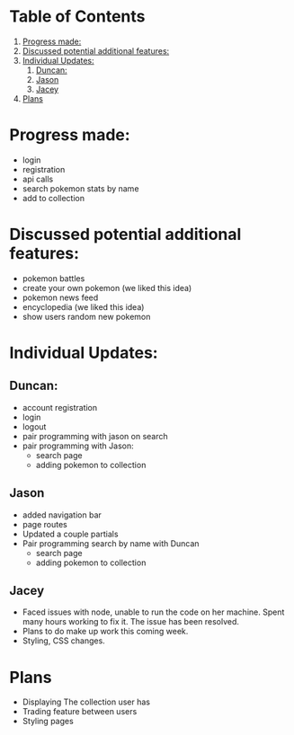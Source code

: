 
# Table of Contents

1.  [Progress made:](#orgb01425a)
2.  [Discussed potential additional features:](#org469f0d7)
3.  [Individual Updates:](#orgb0ccde8)
    1.  [Duncan:](#orgae2face)
    2.  [Jason](#org23c99e6)
    3.  [Jacey](#org8bd66b9)
4.  [Plans](#org2a6e4db)


<a id="orgb01425a"></a>

# Progress made:

-   login
-   registration
-   api calls
-   search pokemon stats by name
-   add to collection


<a id="org469f0d7"></a>

# Discussed potential additional features:

-   pokemon battles
-   create your own pokemon (we liked this idea)
-   pokemon news feed
-   encyclopedia (we liked this idea)
-   show users random new pokemon


<a id="orgb0ccde8"></a>

# Individual Updates:


<a id="orgae2face"></a>

## Duncan:

-   account registration
-   login
-   logout
-   pair programming with jason on search
-   pair programming with Jason:
    -   search page
    -   adding pokemon to collection


<a id="org23c99e6"></a>

## Jason

-   added navigation bar
-   page routes
-   Updated a couple partials
-   Pair programming search by name with Duncan
    -   search page
    -   adding pokemon to collection


<a id="org8bd66b9"></a>

## Jacey

-   Faced issues with node, unable to run the code on her machine. Spent many hours working to fix it. The issue has been resolved.
-   Plans to do make up work this coming week.
-   Styling, CSS changes.


<a id="org2a6e4db"></a>

# Plans

-   Displaying The collection user has
-   Trading feature between users
-   Styling pages

